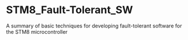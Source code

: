 # STM8_Fault-Tolerant_SW
A summary of basic techniques for developing fault-tolerant software for the STM8 microcontroller
